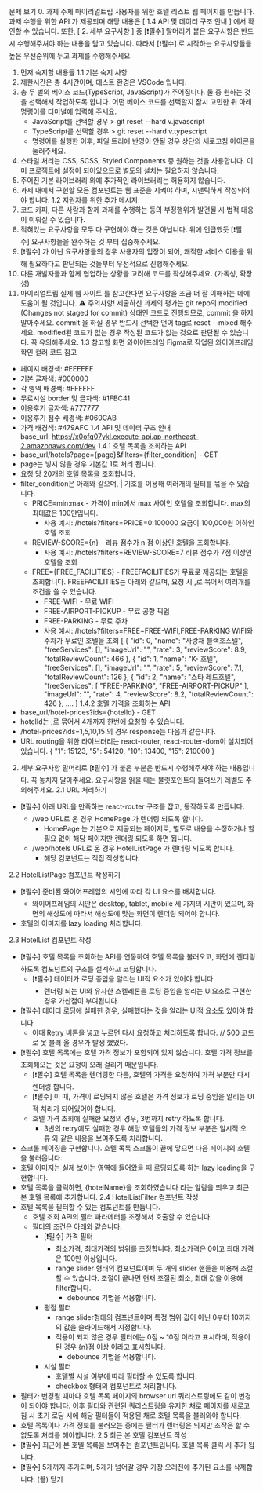 문제 보기
0. 과제 주제
마이리얼트립 사용자를 위한 호텔 리스트 웹 페이지를 만듭니다.
과제 수행을 위한 API 가 제공되며 해당 내용은 [ 1.4 API 및 데이터 구조 안내 ] 에서 확인할 수 있습니다.
또한, [ 2. 세부 요구사항 ] 중 [❗️필수] 말머리가 붙은 요구사항은 반드시 수행해주셔야 하는 내용을 담고 있습니다.
따라서 [❗️필수] 로 시작하는 요구사항들을 높은 우선순위에 두고 과제를 수행해주세요.
1. 먼저 숙지할 내용들
1.1 기본 숙지 사항
1. 제한시간은 총 4시간이며, 테스트 환경은 VSCode 입니다.
2. 총 두 벌의 베이스 코드(TypeScript, JavaScript)가 주어집니다. 둘 중 원하는 것을 선택해서 작업하도록 합니다. 어떤 베이스 코드를 선택할지 잠시 고민한 뒤 아래 명령어를 터미널에 입력해 주세요.
    * JavaScript를 선택할 경우 > git reset --hard v.javascript
    * TypeScript를 선택할 경우 > git reset --hard v.typescript
    * 명령어를 실행한 이후, 파일 트리에 반영이 안될 경우 상단의 새로고침 아이콘을 눌러주세요.
3. 스타일 처리는 CSS, SCSS, Styled Components 중 원하는 것을 사용합니다. 이미 프로젝트에 설정이 되어있으므로 별도의 설치는 필요하지 않습니다.
4. 주어진 기본 라이브러리 외에 추가적인 라이브러리는 허용하지 않습니다.
5. 과제 내에서 구현할 모든 컴포넌트는 웹 표준을 지켜야 하며, 시맨틱하게 작성되어야 합니다.
1.2 지원자를 위한 추가 메시지
1. 코드 카피, 다른 사람과 함께 과제를 수행하는 등의 부정행위가 발견될 시 법적 대응이 이뤄질 수 있습니다.
2. 적혀있는 요구사항을 모두 다 구현해야 하는 것은 아닙니다. 위에 언급했듯 [❗️필수] 요구사항들을 완수하는 것 부터 집중해주세요.
3. [❗️필수] 가 아닌 요구사항들의 경우 사용자의 입장이 되어, 쾌적한 서비스 이용을 위해 필요하다고 판단되는 것들부터 우선적으로 진행해주세요.
4. 다른 개발자들과 함께 협업하는 상황을 고려해 코드를 작성해주세요. (가독성, 확장성)
5. 마이리얼트립 실제 웹 사이트 를 참고한다면 요구사항을 조금 더 잘 이해하는 데에 도움이 될 것입니다.
⚠ 주의사항! 제출하신 과제의 평가는 git repo의 modified (Changes not staged for commit) 상태인 코드로 진행되므로, commit 을 하지 말아주세요. commit 을 하실 경우 반드시 선택한 언어 tag로 reset --mixed 해주세요. modified된 코드가 없는 경우 작성된 코드가 없는 것으로 판단될 수 있습니다. 꼭 유의해주세요.
1.3 참고할 화면 와이어프레임
Figma로 작업된 와이어프레임 확인
컬러 코드 참고
* 페이지 배경색: #EEEEEE
* 기본 글자색: #000000
* 각 영역 배경색: #FFFFFF
* 무료시설 border 및 글자색: #1FBC41
* 이용후기 글자색: #777777
* 이용후기 점수 배경색: #060CAB
* 가격 배경색: #479AFC
1.4 API 및 데이터 구조 안내
base_url: https://x0ofq07ykl.execute-api.ap-northeast-2.amazonaws.com/dev
1.4.1 호텔 목록을 조회하는 API
* base_url/hotels?page={page}&filters={filter_condition} - GET
* page는 넣지 않을 경우 기본값 1로 처리 됩니다.
* 요청 당 20개의 호텔 목록을 조회합니다.
* filter_condition은 아래와 같으며, | 기호를 이용해 여러개의 필터를 묶을 수 있습니다.
    * PRICE=min:max - 가격이 min에서 max 사이인 호텔을 조회합니다. max의 최대값은 100만입니다.
        * 사용 예시: /hotels?filters=PRICE=0:100000 요금이 100,000원 이하인 호텔 조회
    * REVIEW-SCORE={n} - 리뷰 점수가 n 점 이상인 호텔을 조회합니다.
        * 사용 예시: /hotels?filters=REVIEW-SCORE=7 리뷰 점수가 7점 이상인 호텔을 조회
    * FREE={FREE_FACILITIES} - FREEFACILITIES가 무료로 제공되는 호텔을 조회합니다. FREEFACILITIES는 아래와 같으며, 요청 시 ,로 묶어서 여러개를 조건을 쓸 수 있습니다.
        * FREE-WIFI - 무료 WIFI
        * FREE-AIRPORT-PICKUP - 무료 공항 픽업
        * FREE-PARKING - 무료 주차
        * 사용 예시: /hotels?filters=FREE=FREE-WIFI,FREE-PARKING WIFI와 주차가 무료인 호텔을 조회
[
  {
    "id": 0,
    "name": "사랑채 블랙호스텔",
    "freeServices": [],
    "imageUrl": "",
    "rate": 3,
    "reviewScore": 8.9,
    "totalReviewCount": 466
  },
  {
    "id": 1,
    "name": "K- 호텔",
    "freeServices": [],
    "imageUrl": "",
    "rate": 5,
    "reviewScore": 7.1,
    "totalReviewCount": 126
  },
  {
    "id": 2,
    "name": "스타 레드호텔",
    "freeServices": [
      "FREE-PARKING",
      "FREE-AIRPORT-PICKUP"
    ],
    "imageUrl": "",
    "rate": 4,
    "reviewScore": 8.2,
    "totalReviewCount": 426
  },
....
]
1.4.2 호텔 가격을 조회하는 API
* base_url/hotel-prices?ids={hotelId} - GET
* hotelId는 ,로 묶어서 4개까지 한번에 요청할 수 있습니다.
* /hotel-prices?ids=1,5,10,15 의 경우 response는 다음과 같습니다.
* URL routing을 위한 라이브러리는 react-router, react-router-dom이 설치되어 있습니다.
{
    "1": 15123,
    "5": 54120,
    "10": 13400,
    "15": 210000
}

2. 세부 요구사항
말머리로 [❗️필수] 가 붙은 부분은 반드시 수행해주셔야 하는 내용입니다. 꼭 놓치지 말아주세요.
요구사항을 읽을 때는 불릿포인트의 들여쓰기 레벨도 주의해주세요.
2.1 URL 처리하기
* [❗️필수] 아래 URL을 만족하는 react-router 구조를 잡고, 동작하도록 만듭니다.
    * /web URL로 온 경우 HomePage 가 렌더링 되도록 합니다.
        * HomePage 는 기본으로 제공되는 페이지로, 별도로 내용을 수정하거나 할 필요 없이 해당 페이지만 렌더링 되도록 하면 됩니다.
    * /web/hotels URL로 온 경우 HotelListPage 가 렌더링 되도록 합니다.
        * 해당 컴포넌트는 직접 작성합니다.

2.2 HotelListPage 컴포넌트 작성하기
* [❗️필수] 준비된 와이어프레임의 시안에 따라 각 UI 요소를 배치합니다.
    * 와이어프레임의 시안은 desktop, tablet, mobile 세 가지의 시안이 있으며, 화면의 해상도에 따라서 해상도에 맞는 화면이 렌더링 되어야 합니다.
* 호텔의 이미지를 lazy loading 처리합니다.

2.3 HotelList 컴포넌트 작성
* [❗️필수] 호텔 목록을 조회하는 API를 연동하여 호텔 목록을 불러오고, 화면에 렌더링하도록 컴포넌트의 구조를 설계하고 코딩합니다.
    * [❗️필수] 데이터가 로딩 중임을 알리는 UI적 요소가 있어야 합니다.
        * 렌더링 되는 UI와 유사한 스켈레톤을 로딩 중임을 알리는 UI요소로 구현한 경우 가산점이 부여됩니다.
* [❗️필수] 데이터 로딩에 실패한 경우, 실패했다는 것을 알리는 UI적 요소도 있어야 합니다.
    * 이때 Retry 버튼을 넣고 누르면 다시 요청하고 처리하도록 합니다.   // 500 코드로 못 불러 올 경우가 발생 했었다.
* [❗️필수] 호텔 목록에는 호텔 가격 정보가 포함되어 있지 않습니다. 호텔 가격 정보를 조회해오는 것은 요청이 오래 걸리기 때문입니다.
    * [❗️필수] 호텔 목록을 렌더링한 다음, 호텔의 가격을 요청하여 가격 부분만 다시 렌더링 합니다.
    * [❗️필수] 이 때, 가격이 로딩되지 않은 호텔은 가격 정보가 로딩 중임을 알리는 UI적 처리가 되어있어야 합니다.
    * 호텔 가격 조회에 실패한 요청의 경우, 3번까지 retry 하도록 합니다.
        * 3번의 retry에도 실패한 경우 해당 호텔들의 가격 정보 부분은 일시적 오류 와 같은 내용을 보여주도록 처리합니다.
* 스크롤 페이징을 구현합니다. 호텔 목록 스크롤이 끝에 닿으면 다음 페이지의 호텔을 불러옵니다.
* 호텔 이미지는 실제 보이는 영역에 들어왔을 때 로딩되도록 하는 lazy loading을 구현합니다.
* 호텔 목록을 클릭하면, {hotelName}을 조회하였습니다 라는 알람을 띄우고 최근 본 호텔 목록에 추가합니다.
2.4 HotelListFilter 컴포넌트 작성
* 호텔 목록을 필터할 수 있는 컴포넌트를 만듭니다.
    * 호텔 조회 API의 필터 파라메터를 조정해서 호출할 수 있습니다.
    * 필터의 조건은 아래와 같습니다.
        * [❗️필수] 가격 필터
            * 최소가격, 최대가격의 범위를 조정합니다. 최소가격은 0이고 최대 가격은 100만 이상입니다.
            * range slider 형태의 컴포넌트이며 두 개의 slider 핸들을 이용해 조절할 수 있습니다. 조절이 끝나면 현재 조절된 최소, 최대 값을 이용해 filter합니다.
                * debounce 기법을 적용합니다.
        * 평점 필터
            * range slider형태의 컴포넌트이며 특정 범위 값이 아닌 0부터 10까지의 값을 슬라이드해서 지정합니다.
            * 적용이 되지 않은 경우 필터에는 0점 ~ 10점 이라고 표시하며, 적용이 된 경우 {n}점 이상 이라고 표시합니다.
                * debounce 기법을 적용합니다.
        * 시설 필터
            * 호텔별 시설 여부에 따라 필터할 수 있도록 합니다.
            * checkbox 형태의 컴포넌트로 처리합니다.
* 필터가 변경될 때마다 호텔 목록 페이지의 browser url 쿼리스트링에도 같이 변경이 되어야 합니다. 이후 필터와 관련된 쿼리스트링을 유지한 채로 페이지를 새로고침 시 초기 로딩 시에 해당 필터들이 적용된 채로 호텔 목록을 불러와야 합니다.
* 호텔 목록이나 가격 정보를 불러오는 중에는 필터가 렌더링은 되지만 조작은 할 수 없도록 처리를 해야합니다.
2.5 최근 본 호텔 컴포넌트 작성
* [❗️필수] 최근에 본 호텔 목록을 보여주는 컴포넌트입니다. 호텔 목록 클릭 시 추가 됩니다.
* [❗️필수] 5개까지 추가되며, 5개가 넘어갈 경우 가장 오래전에 추가된 요소를 삭제합니다.
(끝)
닫기
